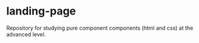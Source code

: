 # landing-page
Repository for studying pure component components (html and css) at the advanced level.
